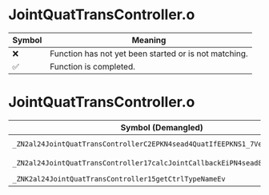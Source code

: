 # JointQuatTransController.o
| Symbol | Meaning 
| ------------- | ------------- 
| :x: | Function has not yet been started or is not matching. 
| :white_check_mark: | Function is completed. 


# JointQuatTransController.o
| Symbol (Demangled) | Symbol (Mangled) | Decompiled? |
| ------------- |  ------------- | ------------- |
| `_ZN2al24JointQuatTransControllerC2EPKN4sead4QuatIfEEPKNS1_7Vector3IfEE` | `al::JointQuatTransController::JointQuatTransController(sead::Quat<float> const*,sead::Vector3<float> const*)` | :white_check_mark: |
| `_ZN2al24JointQuatTransController17calcJointCallbackEiPN4sead8Matrix34IfEE` | `al::JointQuatTransController::calcJointCallback(int,sead::Matrix34<float> *)` | :white_check_mark: |
| `_ZNK2al24JointQuatTransController15getCtrlTypeNameEv` | `al::JointQuatTransController::getCtrlTypeName(void)const` | :white_check_mark: |
